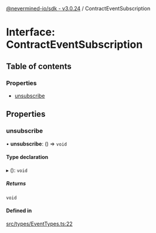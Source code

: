 [@nevermined-io/sdk - v3.0.24](../code-reference.md) / ContractEventSubscription

# Interface: ContractEventSubscription

## Table of contents

### Properties

- [unsubscribe](ContractEventSubscription.md#unsubscribe)

## Properties

### unsubscribe

• **unsubscribe**: () => `void`

#### Type declaration

▸ (): `void`

##### Returns

`void`

#### Defined in

[src/types/EventTypes.ts:22](https://github.com/nevermined-io/sdk-js/blob/60ae62388d846371ef4803130637a6d86441718c/src/types/EventTypes.ts#L22)
